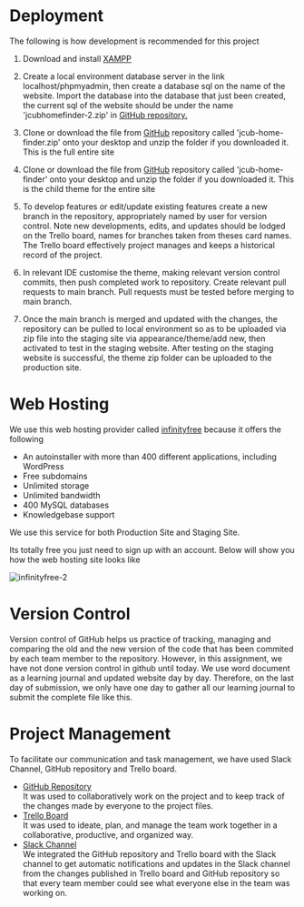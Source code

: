 # Deployment

The following is how development is recommended for this project

1. Download and install <a href="https://www.apachefriends.org/">XAMPP</a>

2. Create a local environment database server in the link localhost/phpmyadmin, then create a database sql on the name of the website. Import the database into the database that just been created, the current sql of the website should be under the name 'jcubhomefinder-2.zip' in  <a href="https://github.com/PhucLanPhan/CMS-assignmen.git">GitHub repository.</a>

3. Clone or download the file from  <a href="https://github.com/PhucLanPhan/CMS-assignmen.git">GitHub</a> repository called 'jcub-home-finder.zip' onto your desktop and unzip the folder if you downloaded it. This is the full entire site 

4. Clone or download the file from <a href="https://github.com/PhucLanPhan/CMS-assignmen.git">GitHub</a>  repository called 'jcub-home-finder' onto your desktop and unzip the folder if you downloaded it. This is the child theme for the entire  site

5. To develop features or edit/update existing features create a new branch in the repository, appropriately named by user for version control. Note new developments, edits, and updates should be lodged on the Trello board, names for branches taken from theses card names. The Trello board effectively project manages and keeps a historical record of the project.

6. In relevant IDE customise the theme, making relevant version control commits, then push completed work to repository. Create relevant pull requests to main branch. Pull requests must be tested before merging to main branch.

7. Once the main branch is merged and updated with the changes, the repository can be pulled to local environment so as to be uploaded via zip file into the staging site via appearance/theme/add new, then activated to test in the staging website. After testing on the staging website is successful, the theme zip folder can be uploaded to the production site.


# Web Hosting
We use this web hosting provider called <a href="https://infinityfree.net">infinityfree</a> because it offers the following  
* An autoinstaller with more than 400 different applications, including WordPress
* Free subdomains
* Unlimited storage
* Unlimited bandwidth
* 400 MySQL databases
* Knowledgebase support

We use this service for both Production Site and Staging Site.

Its totally free you just need to sign up with an account. Below will show you how the web hosting site looks like

![infinityfree-2](https://user-images.githubusercontent.com/68360382/148569386-b2453342-c232-4e2d-ae22-819eb7c1d43c.png)

# Version Control 

Version control of GitHub helps us practice of tracking, managing and comparing the old and the new version of the code that has been commited by each team member to the repository. However, in this assignment, we have not done version control in github until today. We use word document as a learning journal and updated website day by day. Therefore, on the last day of submission, we only have one day to gather all our learning journal to submit the complete file like this.

# Project Management
To facilitate our communication and task management, we have used Slack Channel, GitHub repository and Trello board.

* [GitHub Repository](https://github.com/PhucLanPhan/CMS-assignmen.git)<br/>
It was used to collaboratively work on the project and to keep track of the changes made by everyone to the project files.
* [Trello Board](https://trello.com/b/HfPsk2c6/cms)<br/>
It was used to ideate, plan, and manage the team work together in a collaborative, productive, and organized way.
* [Slack Channel](https://app.slack.com/client/T1HPNSNKT/C04QJQUABR6/thread/C04QJQUABR6-1682243806.851439)<br/>
We integrated the GitHub repository and Trello board with the Slack channel to get automatic notifications and updates in the Slack channel from the changes published in Trello board and GitHub repository so that every team member could see what everyone else in the team was working on.
